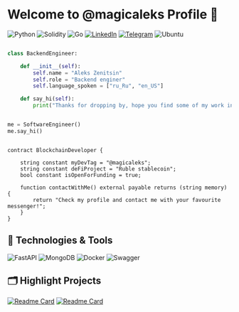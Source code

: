 # Welcome to @magicaleks Profile 👋

![Python](https://img.shields.io/badge/python-3670A0?style=for-the-badge&logo=python&logoColor=ffdd54)
![Solidity](https://img.shields.io/badge/Solidity-%23363636.svg?style=for-the-badge&logo=solidity&logoColor=white)
![Go](https://img.shields.io/badge/go-%2300ADD8.svg?style=for-the-badge&logo=go&logoColor=white)
[![LinkedIn](https://img.shields.io/badge/linkedin-%230077B5.svg?style=for-the-badge&logo=linkedin&logoColor=white)](https://ru.linkedin.com/in/magicaleks)
[![Telegram](https://img.shields.io/badge/Telegram-2CA5E0?style=for-the-badge&logo=telegram&logoColor=white)](https://t.me/magicaleks)
![Ubuntu](https://img.shields.io/badge/Ubuntu-E95420?style=for-the-badge&logo=ubuntu&logoColor=white)

```python

class BackendEngineer:

    def __init__(self):
        self.name = "Aleks Zenitsin"
        self.role = "Backend enginer"
        self.language_spoken = ["ru_Ru", "en_US"]

    def say_hi(self):
        print("Thanks for dropping by, hope you find some of my work interesting.")


me = SoftwareEngineer()
me.say_hi()
```
```solidity

contract BlockchainDeveloper {

    string constant myDevTag = "@magicaleks";
    string constant deFiProject = "Ruble stablecoin";
    bool constant isOpenForFunding = true;

    function contactWithMe() external payable returns (string memory) {
        return "Check my profile and contact me with your favourite messenger!"; 
    }
}
```

## 🔧 Technologies & Tools

![FastAPI](https://img.shields.io/badge/FastAPI-005571?style=for-the-badge&logo=fastapi)
![MongoDB](https://img.shields.io/badge/MongoDB-%234ea94b.svg?style=for-the-badge&logo=mongodb&logoColor=white)
![Docker](https://img.shields.io/badge/docker-%230db7ed.svg?style=for-the-badge&logo=docker&logoColor=white)
![Swagger](https://img.shields.io/badge/-Swagger-%23Clojure?style=for-the-badge&logo=swagger&logoColor=white)

## 🗂️ Highlight Projects
[![Readme Card](https://github-readme-stats.vercel.app/api/pin/?username=magicaleks&repo=RUBM&show_owner=true)](https://github.com/magicaleks/RUBM)
[![Readme Card](https://github-readme-stats.vercel.app/api/pin/?username=magicaleks&repo=go-bingx&show_owner=true)](https://github.com/magicaleks/go-bingx)
